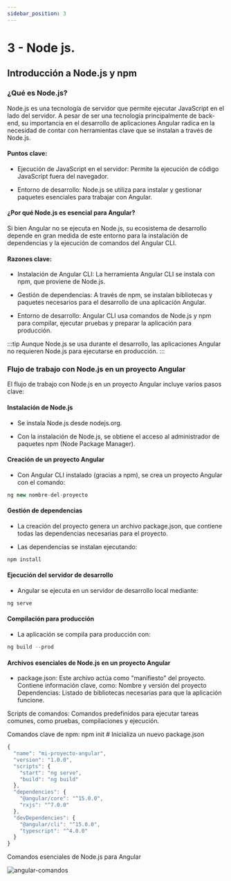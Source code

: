```yaml
---
sidebar_position: 3
---
```


# 3 - Node js.

## Introducción a Node.js y npm

### ¿Qué es Node.js?

Node.js es una tecnología de servidor que permite ejecutar JavaScript en el lado del servidor. A pesar de ser una tecnología principalmente de back-end, su importancia en el desarrollo de aplicaciones Angular radica en la necesidad de contar con herramientas clave que se instalan a través de Node.js.

#### Puntos clave:

-   Ejecución de JavaScript en el servidor: Permite la ejecución de código JavaScript fuera del navegador.

-   Entorno de desarrollo: Node.js se utiliza para instalar y gestionar paquetes esenciales para trabajar con Angular. 

#### ¿Por qué Node.js es esencial para Angular? 
Si bien Angular no se ejecuta en Node.js, su ecosistema de desarrollo depende en gran medida de este entorno para la instalación de dependencias y la ejecución de comandos del Angular CLI.

#### Razones clave:

-   Instalación de Angular CLI: La herramienta Angular CLI se instala con npm, que proviene de Node.js.

-   Gestión de dependencias: A través de npm, se instalan bibliotecas y paquetes necesarios para el desarrollo de una aplicación Angular.

-   Entorno de desarrollo: Angular CLI usa comandos de Node.js y npm para compilar, ejecutar pruebas y preparar la aplicación para producción.

:::tip
Aunque Node.js se usa durante el desarrollo, las aplicaciones Angular no requieren Node.js para ejecutarse en producción.
:::

### Flujo de trabajo con Node.js en un proyecto Angular

El flujo de trabajo con Node.js en un proyecto Angular incluye varios pasos clave:

#### Instalación de Node.js

-   Se instala Node.js desde nodejs.org.

-   Con la instalación de Node.js, se obtiene el acceso al administrador de paquetes npm (Node Package Manager).


#### Creación de un proyecto Angular

-   Con Angular CLI instalado (gracias a npm), se crea un proyecto Angular con el comando:


```jsx title=""
ng new nombre-del-proyecto
``` 

#### Gestión de dependencias

-   La creación del proyecto genera un archivo package.json, que contiene todas las dependencias necesarias para el proyecto.

-   Las dependencias se instalan ejecutando:
```jsx title=""
npm install
``` 

#### Ejecución del servidor de desarrollo

-   Angular se ejecuta en un servidor de desarrollo local mediante:

```jsx title=""
ng serve
``` 

#### Compilación para producción

-   La aplicación se compila para producción con:

```jsx title=""
ng build --prod
```


#### Archivos esenciales de Node.js en un proyecto Angular

-   package.json: Este archivo actúa como "manifiesto" del proyecto. Contiene información clave, como: Nombre y versión del proyecto Dependencias: Listado de bibliotecas necesarias para que la aplicación funcione. 

Scripts de comandos: Comandos predefinidos para ejecutar tareas comunes, como pruebas, compilaciones y ejecución. 

Comandos clave de npm: npm init # Inicializa un nuevo package.json

```jsx title="Ejemplo de package.json:"
{
  "name": "mi-proyecto-angular",
  "version": "1.0.0",
  "scripts": {
    "start": "ng serve",
    "build": "ng build"
  },
  "dependencies": {
    "@angular/core": "^15.0.0",
    "rxjs": "^7.0.0"
  },
  "devDependencies": {
    "@angular/cli": "^15.0.0",
    "typescript": "^4.0.0"
  }
}
```

Comandos esenciales de Node.js para Angular

![angular-comandos](/img/angular-comandos.png)


